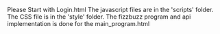 Please Start with Login.html
The javascript files are in the 'scripts' folder.
The CSS file is in the 'style' folder.
The fizzbuzz program and api implementation is done for the main_program.html
